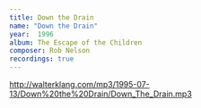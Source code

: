 ```yaml
---
title: Down the Drain
name: "Down the Drain"
year:  1996
album: The Escape of the Children
composer: Rob Nelson
recordings: true
---
```


http://walterklang.com/mp3/1995-07-13/Down%20the%20Drain/Down_The_Drain.mp3

